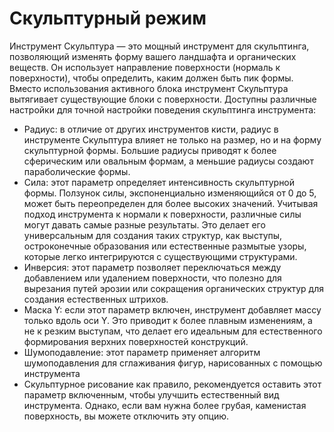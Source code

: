 # Скульптурный режим
Инструмент Скульптура — это мощный инструмент для скульптинга, позволяющий изменять форму вашего ландшафта и органических веществ. Он использует направление поверхности (нормаль к поверхности), чтобы определить, каким должен быть пик формы. Вместо использования активного блока инструмент Скульптура вытягивает существующие блоки с поверхности. Доступны различные настройки для точной настройки поведения скульптинга инструмента:

- Радиус: в отличие от других инструментов кисти, радиус в инструменте Скульптура влияет не только на размер, но и на форму скульптурной формы. Большие радиусы приводят к более сферическим или овальным формам, а меньшие радиусы создают параболические формы.
- Сила: этот параметр определяет интенсивность скульптурной формы. Ползунок силы, экспоненциально изменяющийся от 0 до 5, может быть переопределен для более высоких значений. Учитывая подход инструмента к нормали к поверхности, различные силы могут давать самые разные результаты. Это делает его универсальным для создания таких структур, как выступы, остроконечные образования или естественные размытые узоры, которые легко интегрируются с существующими структурами.
- Инверсия: этот параметр позволяет переключаться между добавлением или удалением поверхности, что полезно для вырезания путей эрозии или сокращения органических структур для создания естественных штрихов.
- Маска Y: если этот параметр включен, инструмент добавляет массу только вдоль оси Y. Это приводит к более плавным изменениям, а не к резким выступам, что делает его идеальным для естественного формирования верхних поверхностей конструкций.
- Шумоподавление: этот параметр применяет алгоритм шумоподавления для сглаживания фигур, нарисованных с помощью инструмента
- Скульптурное рисование как правило, рекомендуется оставить этот параметр включенным, чтобы улучшить естественный вид инструмента. Однако, если вам нужна более грубая, каменистая поверхность, вы можете отключить эту опцию.

[^note1]: Нормаль поверхности — это понятие из геометрии. Проще говоря, это направление, в котором обращена конкретная поверхность. Например, если вы стоите на ровной поверхности в реальном мире, поверхность Если вы стояли на склоне, поверхность нормальная указал бы под углом.
